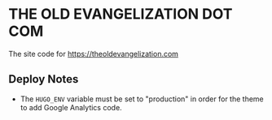# THE OLD EVANGELIZATION DOT COM

The site code for https://theoldevangelization.com

## Deploy Notes

* The `HUGO_ENV` variable must be set to "production" in order for
  the theme to add Google Analytics code.
